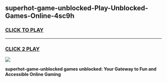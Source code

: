 
## superhot-game-unblocked-Play-Unblocked-Games-Online-4sc9h
<h3>
<a href="https://premium76.site?title=superhot-game-unblocked&ref=25A">CLICK TO PLAY</a></h3>
<hr>

<h3>
<a href="https://premium76.site?title=superhot-game-unblocked&ref=25A">CLICK 2 PLAY</a>
  
</h3>

<a href="https://premium76.site?title=superhot-game-unblocked&ref=25A"><img src="https://clearcache.store/games.png"></a>


**superhot-game-unblocked games unblocked: Your Gateway to Fun and Accessible Online Gaming**
